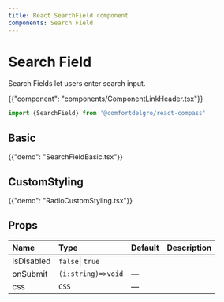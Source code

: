 ```yaml
---
title: React SearchField component
components: Search Field
---
```


# Search Field

<p class="description">Search Fields let users enter search input.</p>

{{"component": "components/ComponentLinkHeader.tsx"}}

```jsx
import {SearchField} from '@comfortdelgro/react-compass'
```

## Basic

{{"demo": "SearchFieldBasic.tsx"}}

## CustomStyling

{{"demo": "RadioCustomStyling.tsx"}}

## Props

| Name       | Type               | Default | Description |
| :--------- | :----------------- | :------ | :---------- |
| isDisabled | `false`\| `true`   |         |             |
| onSubmit   | `(i:string)=>void` | —       |             |
| css        | `CSS`              | —       |             |
